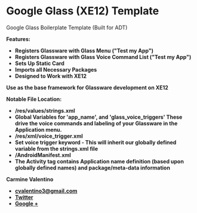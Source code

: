 Google Glass (XE12) Template
=================

Google Glass Boilerplate Template (Built for ADT)

<b>Features:
 - Registers Glassware with Glass Menu ("Test my App")
 - Registers Glassware with Glass Voice Command List ("Test my App")
 - Sets Up Static Card
 - Imports all Necessary Packages
 - Designed to Work with XE12
 
<b>Use as the base framework for Glassware development on XE12

<b>Notable File Location:
 - /res/values/strings.xml
  - Global Variables for 'app_name', and 'glass_voice_triggers' These drive the voice commands and labeling of your Glassware in the Application menu.
 - /res/xml/voice_trigger.xml
  - Set voice trigger keyword - This will inherit our globally defined variable from the strings.xml file
 - /AndroidManifest.xml
  - The Activity tag contains Application name definition (based upon globally defined names) and package/meta-data information 

<b>Carmine Valentino
 - <a href="mailto:cvalentino3@gmail.com">cvalentino3@gmail.com</a><br >
 - <a href="http://www.twiter.com/cvalentino3">Twitter</a><br >
 - <a href="http://plus.google.com/+CarmineValentinoIII">Google +</a><br >
